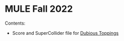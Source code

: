 # MULE Fall 2022

Contents:
- Score and SuperCollider file for [Dubious Toppings](https://youtu.be/2wzM0Wnw3O0)